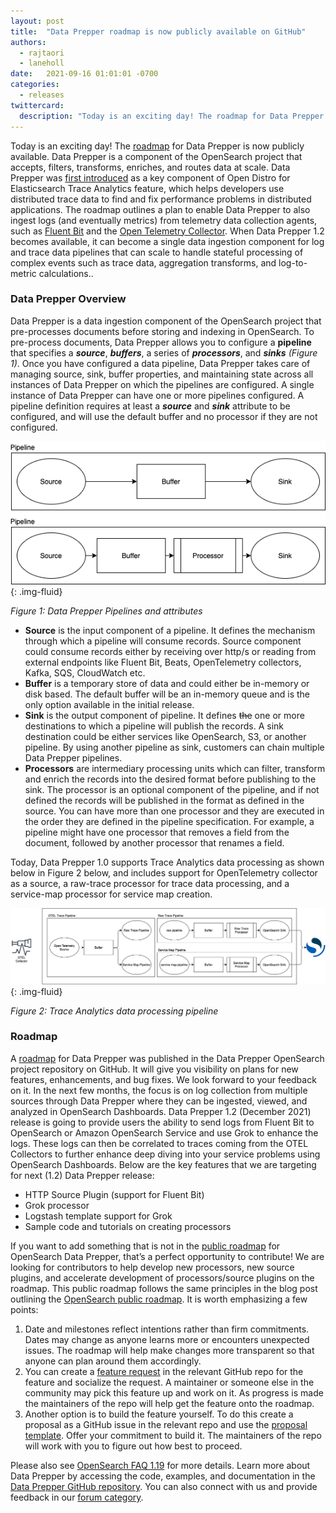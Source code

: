 ```yaml
---
layout: post
title:  "Data Prepper roadmap is now publicly available on GitHub"
authors: 
  - rajtaori
  - laneholl
date:   2021-09-16 01:01:01 -0700
categories: 
  - releases
twittercard:
  description: "Today is an exciting day! The roadmap for Data Prepper is now publicly available. Data Prepper is a component of OpenSearch that accepts, filters, transforms, enriches, and routes data at scale. "
---
```


Today is an exciting day! The [roadmap](https://github.com/opensearch-project/data-prepper/projects/1) for Data Prepper is now publicly available. Data Prepper is a component of the OpenSearch project that accepts, filters, transforms, enriches, and routes data at scale. Data Prepper was [first introduced](https://opendistro.github.io/for-elasticsearch/blog/releases/2020/12/announcing-trace-analytics/) as a key component of Open Distro for Elasticsearch Trace Analytics feature, which helps developers use distributed trace data to find and fix performance problems in distributed applications. The roadmap outlines a plan to enable Data Prepper to also ingest logs (and eventually metrics) from telemetry data collection agents, such as [Fluent Bit](https://fluentbit.io/) and the [Open Telemetry Collector](https://opentelemetry.io/docs/collector/). When Data Prepper 1.2 becomes available, it can become a single data ingestion component for log and trace data pipelines that can scale to handle stateful processing of complex events such as trace data, aggregation transforms, and log-to-metric calculations.. 

### Data Prepper Overview

Data Prepper is a data ingestion component of the OpenSearch project that pre-processes documents before storing and indexing in OpenSearch. To pre-process documents, Data Prepper allows you to configure a **pipeline** that specifies a ***source***, ***buffers***, a series of ***processors***, and ***sinks*** *(Figure 1)*. Once you have configured a data pipeline, Data Prepper takes care of managing source, sink, buffer properties, and maintaining state across all instances of Data Prepper on which the pipelines are configured. A single instance of Data Prepper can have one or more pipelines configured. A pipeline definition requires at least a ***source*** and ***sink*** attribute to be configured, and will use the default buffer and no processor if they are not configured. 

![Data Prepper Basics](/assets/media/blog-images/2021-09-16-data-prepper-roadmap/figure1.png){: .img-fluid}

*Figure 1: Data Prepper Pipelines and attributes*


* **Source** is the input component of a pipeline. It defines the mechanism through which a pipeline will consume records. Source component could consume records either by receiving over http/s or reading from external endpoints like Fluent Bit, Beats, OpenTelemetry collectors, Kafka, SQS, CloudWatch etc. 
* **Buffer** is a temporary store of data and could either be in-memory or disk based. The default buffer will be an in-memory queue and is the only option available in the initial release.
* **Sink** is the output component of pipeline. It defines ~~the~~ one or more destinations to which a pipeline will publish the records. A sink destination could be either services like OpenSearch, S3, or another pipeline. By using another pipeline as sink, customers can chain multiple Data Prepper pipelines. 
* **Processors** are intermediary processing units which can filter, transform and enrich the records into the desired format before publishing to the sink. The processor is an optional component of the pipeline, and if not defined the records will be published in the format as defined in the source. You can have more than one processor and they are executed in the order they are defined in the pipeline specification. For example, a pipeline might have one processor that removes a field from the document, followed by another processor that renames a field.

Today, Data Prepper 1.0 supports Trace Analytics data processing as shown below in Figure 2 below, and includes support for OpenTelemetry collector as a source, a raw-trace processor for trace data processing, and a service-map processor for service map creation.

![Data Prepper Basics](/assets/media/blog-images/2021-09-16-data-prepper-roadmap/figure2.png){: .img-fluid}

*Figure 2: Trace Analytics data processing pipeline*

### Roadmap

A [roadmap](https://github.com/opensearch-project/data-prepper/projects/1) for Data Prepper was published in the Data Prepper OpenSearch project repository on GitHub. It will give you visibility on plans for new features, enhancements, and bug fixes. We look forward to your feedback on it. In the next few months, the focus is on log collection from multiple sources through Data Prepper where they can be ingested, viewed, and analyzed in OpenSearch Dashboards. Data Prepper 1.2 (December 2021) release is going to provide users the ability to send logs from Fluent Bit to OpenSearch or Amazon OpenSearch Service and use Grok to enhance the logs. These logs can then be correlated to traces coming from the OTEL Collectors to further enhance deep diving into your service problems using OpenSearch Dashboards. Below are the key features that we are targeting for next (1.2) Data Prepper release:

* HTTP Source Plugin (support for Fluent Bit)
* Grok processor
* Logstash template support for Grok
* Sample code and tutorials on creating processors


If you want to add something that is not in the [public roadmap](https://github.com/opensearch-project/data-prepper/projects/1) for OpenSearch Data Prepper, that’s a perfect opportunity to contribute! We are looking for contributors to help develop new processors, new source plugins, and accelerate development of processors/source plugins on the roadmap. This public roadmap follows the same principles in the blog post outlining the [OpenSearch public roadmap](https://opensearch.org/blog/update/2021/05/opensearch-roadmap-announcement/). It is worth emphasizing a few points:

1. Date and milestones reflect intentions rather than firm commitments. Dates may change as anyone learns more or encounters unexpected issues. The roadmap will help make changes more transparent so that anyone can plan around them accordingly. 
2. You can create a [feature request](https://github.com/opensearch-project/.github/blob/main/ISSUE_TEMPLATE/FEATURE_REQUEST_TEMPLATE.md) in the relevant GitHub repo for the feature and socialize the request. A maintainer or someone else in the community may pick this feature up and work on it. As progress is made the maintainers of the repo will help get the feature onto the roadmap.
3. Another option is to build the feature yourself. To do this create a proposal as a GitHub issue in the relevant repo and use the [proposal template](https://github.com/opensearch-project/.github/blob/main/ISSUE_TEMPLATE/PROPOSAL_TEMPLATE.md). Offer your commitment to build it. The maintainers of the repo will work with you to figure out how best to proceed. 

Please also see [OpenSearch FAQ 1.19](https://opensearch.org/faq#q1.19) for more details. Learn more about Data Prepper by accessing the code, examples, and documentation in the [Data Prepper GitHub repository](https://github.com/opensearch-project/data-prepper). You can also connect with us and provide feedback in our [forum category](https://discuss.opendistrocommunity.dev/t/about-the-data-prepper-category/7038).